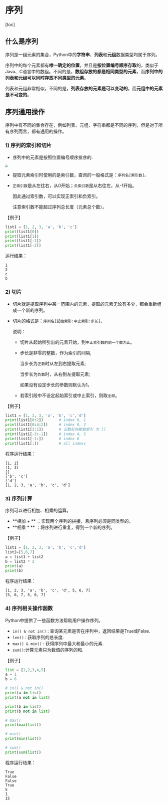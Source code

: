 # 序列

[toc]

## 什么是序列

序列是一组元素的集合，Python中的**字符串**、**列表**和**元组**数据类型均属于序列。

序列中的每个元素都有**唯一确定的位置**，并且是**按位置编号顺序存取**的，类似于Java、C语言中的数组。不同的是，**数组存放的都是相同类型的元素**，而**序列中的列表和元组可以同时存放不同类型的元素**。

列表和元组非常相似，不同的是，**列表存放的元素是可以变动的**，而**元组中的元素是不可变的**。

## 序列通用操作

序列中有不同的集合存在，例如列表、元组、字符串都是不同的序列，但是对于所有序列而言，都有通用的操作。

### 1) 序列的索引和切片

- 序列中的元素是按照位置编号顺序排序的.

<img src="C:/Users/xxnzj/Desktop/Resources/01.png" style="zoom:50%;" />

- 提取元素索引时使用的是索引数，查询的一般格式是：`序列名[索引数]。`

- `正索引数`是从左往右，从0开始；`负索引数`是从右往左，从-1开始。

  因此通过索引数，可以实现正索引和负索引。

  注意索引数不能超过序列总长度（元素总个数）。

【例子】

```python
list1 = [1, 2, 3, 'a', 'b', 'c']
print(list1[0])
print(list1[1])
print(list1[-1])
print(list1[-2])
```

运行结果：

```shell
1
2
c
b
```

### 2) 切片

- 切片就是提取序列中某一范围内的元素，提取的元素无论有多少，都会重新组成一个新的序列。

- 切片的格式是：`序列名[起始索引:中止索引:步长]。`

  说明：

  - 切片从起始所引出的元素开始，到`中止索引数的前一个数为止`。

  - 步长是非零的整数，作为索引的间隔,

    当步长为`正数`时从左到右提取元素;

    当步长为`负数`时，从右到左提取元素;

    如果没有设定步长的参数则默认为1。

  - 若索引段中不设定起始索引或中止索引，则取`全部`。

【例子】

```python
list1 = [1, 2, 3, 'a', 'b', 'c','d']
print(list1[0:2])       # index 0, 1
print(list1[0:4:2])     # index 0, 2
print(list1[3:1])       # 正数反向提取索引 为 []
print(list1[-3:-1])     # index 4, 5
print(list1[-1:])       # index 6
print(list1[:])         # all indexs
```

程序运行结果：

```shell
[1, 2]
[1, 3]
[]
['b', 'c']
['d']
[1, 2, 3, 'a', 'b', 'c', 'd']
```

### 3) 序列计算

序列可以进行相加、相乘的运算。

- **相加 + ** ：实现两个序列的拼接，且序列必须是同类型的。
- **相乘 * ** ：将序列进行重复，得到一个新的序列。

【例子】

```python
list1 = [1, 2, 3, 'a', 'b', 'c','d']
list2=[5,6,7]
a = list1 + list2
b = list2 * 2
print(a)
print(b)
```

程序运行结果：

```shell
[1, 2, 3, 'a', 'b', 'c', 'd', 5, 6, 7]
[5, 6, 7, 5, 6, 7]
```

### 4) 序列相关操作函数

Python中提供了一些函数方法帮助用户操作序列。

- `in() & not in()` : 查询某元素是否在序列中，返回结果是True或False.
- `len()` : 获取序列的总长度.
- `max() & min()` : 获得序列中最大和最小的元素.
- `sum()`:计算元素只为数值的序列的和.

【例子】

```python
list = [1,2,3,4,5]
a = 1
b = 6

# in() & not in()
print(a in list)
print(a not in list)

print(b in list)
print(b not in list)

# max()
print(max(list))

# min()
print(min(list))

# sum()
print(sum(list))
```

程序运行结果：

```shell
True
False
False
True
5
1
15
```

